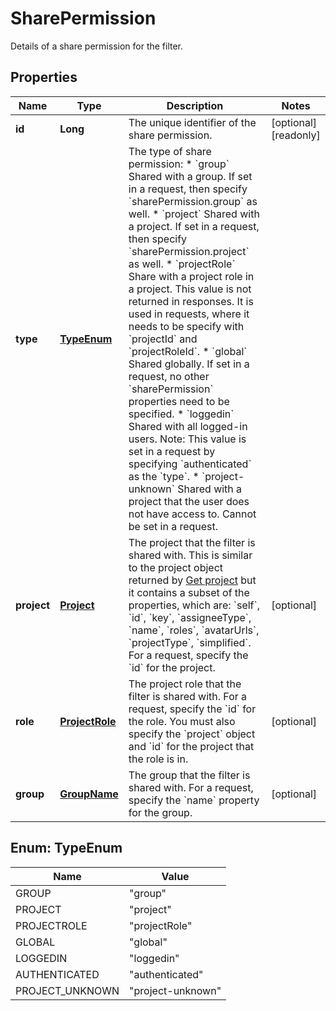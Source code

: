 

# SharePermission

Details of a share permission for the filter.

## Properties

Name | Type | Description | Notes
------------ | ------------- | ------------- | -------------
**id** | **Long** | The unique identifier of the share permission. |  [optional] [readonly]
**type** | [**TypeEnum**](#TypeEnum) | The type of share permission:   *  &#x60;group&#x60; Shared with a group. If set in a request, then specify &#x60;sharePermission.group&#x60; as well.  *  &#x60;project&#x60; Shared with a project. If set in a request, then specify &#x60;sharePermission.project&#x60; as well.  *  &#x60;projectRole&#x60; Share with a project role in a project. This value is not returned in responses. It is used in requests, where it needs to be specify with &#x60;projectId&#x60; and &#x60;projectRoleId&#x60;.  *  &#x60;global&#x60; Shared globally. If set in a request, no other &#x60;sharePermission&#x60; properties need to be specified.  *  &#x60;loggedin&#x60; Shared with all logged-in users. Note: This value is set in a request by specifying &#x60;authenticated&#x60; as the &#x60;type&#x60;.  *  &#x60;project-unknown&#x60; Shared with a project that the user does not have access to. Cannot be set in a request. | 
**project** | [**Project**](Project.md) | The project that the filter is shared with. This is similar to the project object returned by [Get project](#api-rest-api-2-project-projectIdOrKey-get) but it contains a subset of the properties, which are: &#x60;self&#x60;, &#x60;id&#x60;, &#x60;key&#x60;, &#x60;assigneeType&#x60;, &#x60;name&#x60;, &#x60;roles&#x60;, &#x60;avatarUrls&#x60;, &#x60;projectType&#x60;, &#x60;simplified&#x60;.   For a request, specify the &#x60;id&#x60; for the project. |  [optional]
**role** | [**ProjectRole**](ProjectRole.md) | The project role that the filter is shared with.   For a request, specify the &#x60;id&#x60; for the role. You must also specify the &#x60;project&#x60; object and &#x60;id&#x60; for the project that the role is in. |  [optional]
**group** | [**GroupName**](GroupName.md) | The group that the filter is shared with. For a request, specify the &#x60;name&#x60; property for the group. |  [optional]



## Enum: TypeEnum

Name | Value
---- | -----
GROUP | &quot;group&quot;
PROJECT | &quot;project&quot;
PROJECTROLE | &quot;projectRole&quot;
GLOBAL | &quot;global&quot;
LOGGEDIN | &quot;loggedin&quot;
AUTHENTICATED | &quot;authenticated&quot;
PROJECT_UNKNOWN | &quot;project-unknown&quot;



